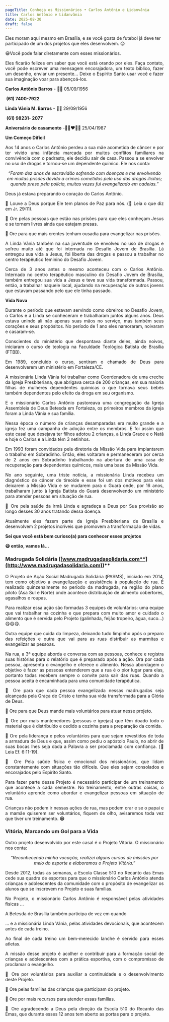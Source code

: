 ```yaml
---
pageTitle: Conheça os Missionários • Carlos Antônio e Lidanvânia
title: Carlos Antônio e Lidanvânia
date: 2025-08-30
draft: false
---
```

Eles moram aqui mesmo em Brasília, e se você gosta de futebol já deve ter participado de um dos projetos que eles desenvolvem. 😊

<p style="text-align: justify">😀Você pode falar diretamente com esses missionários.</p><p style="text-align: justify">Eles ficarão felizes em saber que você está orando por eles. Faça contato, você pode escrever uma mensagem encorajadora, um texto bíblico, fazer um desenho, enviar um presente... Deixe o Espírito Santo usar você e fazer sua imaginação voar para abençoá-los.</p><p style="text-align: justify"><strong>Carlos Antônio Barros</strong> - 🎂🥳 05/09/1956</p><p style="text-align: justify"><strong>&nbsp;(61) 7400-7922</strong></p>

<p style="text-align: justify"><strong>Linda Vânia M. Barros</strong> - 🎂🥳 29/09/1956</p><p style="text-align: justify">&nbsp;<strong>(61) 98231- 2077</strong></p>

<p style="text-align: justify"><strong>Aniversário de casamento</strong> -🤵🏽❤️👰🏽‍ 25/04/1987</p>

<p style="text-align: justify"><strong>Um Começo Difícil</strong></p><p style="text-align: justify">Aos 14 anos o Carlos Antônio perdeu a sua mãe acometida de câncer e por ter vivido uma infância marcada por muitos conflitos familiares na convivência com o padrasto, ele decidiu sair de casa. Passou a se envolver no uso de drogas e tornou-se um dependente químico. Ele nos conta:</p><p style="text-align: center"><em>“Foram dez anos de escravidão sofrendo com doenças e me envolvendo em muitas prisões devido a crimes cometidos pelo uso das drogas ilícitas; quando preso pela polícia, muitas vezes fui evangelizado em cadeias.”</em></p><p style="text-align: justify">Deus já estava preparando o coração do Carlos Antônio.</p>

<p style="text-align: justify">🙏 Louve a Deus porque Ele tem planos de Paz para nós. (📖 Leia o que diz em Jr. 29:11).</p><p style="text-align: justify">🙏 Ore pelas pessoas que estão nas prisões para que eles conheçam Jesus e se tornem livres ainda que estejam presas.</p><p style="text-align: justify">🙏 Ore para que mais crentes tenham ousadia para evangelizar nas prisões.</p><p style="text-align: justify">A Linda Vânia também na sua juventude se envolveu no uso de drogas e sofreu muito até que foi internada no Desafio Jovem de Brasília. Lá entregou sua vida a Jesus, foi liberta das drogas e passou a trabalhar no centro terapêutico feminino do Desafio Jovem.</p><p style="text-align: justify">Cerca de 3 anos antes o mesmo aconteceu com o Carlos Antônio. Internado no centro terapêutico masculino do Desafio Jovem de Brasília, também entregou sua vida a Jesus e teve sua vida transformada. Passou, então, a trabalhar naquele local, ajudando na recuperação de outros jovens que estavam passando pelo que ele tinha passado.</p>

<p style="text-align: justify"><strong>Vida Nova</strong></p><p style="text-align: justify">Durante o período que estavam servindo como obreiros no Desafio Jovem, o Carlos e a Linda se conheceram e trabalharam juntos alguns anos. Deus estava unindo ali não apenas suas mãos no serviço, mas também seus corações e seus propósitos. No período de 1 ano eles namoraram, noivaram e casaram-se.</p><p style="text-align: justify">Conscientes do ministério que despontava diante deles, ainda noivos, iniciaram o curso de teologia na Faculdade Teológica Batista de Brasília (FTBB).</p><p style="text-align: justify">Em 1989, concluído o curso, sentiram o chamado de Deus para desenvolverem um ministério em Fortaleza/CE.</p><p style="text-align: justify">A missionária Linda Vânia foi trabalhar como Coordenadora de uma creche da Igreja Presbiteriana, que abrigava cerca de 200 crianças, em sua maioria filhas de mulheres dependentes químicas o que tornava seus bebês também dependentes pelo efeito da droga em seu organismo.</p><p style="text-align: justify">E o missionário Carlos Antônio pastoreava uma congregação da Igreja Assembleia de Deus Betesda em Fortaleza, os primeiros membros da igreja foram a Linda Vânia e sua família.</p><p style="text-align: justify">Nessa época o número de crianças desamparadas era muito grande e a igreja fez uma campanha de adoção entre os membros. E foi assim que este casal que desejava ter filhos adotou 2 crianças, a Linda Grace e o Natã e hoje o Carlos e a Linda têm 3 netinhos.</p><p style="text-align: justify">Em 1993 foram convidados pela diretoria da Missão Vida para implantarem o trabalho em Sobradinho. Então, eles voltaram e permaneceram por cerca de 2 anos em Sobradinho trabalhando na abertura de uma casa de recuperação para dependentes químicos, mais uma base da Missão Vida.</p><p style="text-align: justify">No ano seguinte, uma triste notícia, a missionária Linda recebeu um diagnóstico de câncer de tireoide e esse foi um dos motivos para eles deixarem a Missão Vida e se mudarem para o Guará onde, por 16 anos, trabalharam junto à Igreja Batista do Guará desenvolvendo um ministério para atender pessoas em situação de rua.</p><p style="text-align: justify">🙏 Ore pela saúde da irmã Linda e agradeça a Deus por Sua provisão ao longo desses 30 anos tratando dessa doença.</p><p style="text-align: justify">Atualmente eles fazem parte da Igreja Presbiteriana de Brasília e desenvolvem 2 projetos incríveis que promovem a transformação de vidas.</p><p style="text-align: justify"><strong>Sei que você está bem curioso(a) para conhecer esses projetos</strong></p><p style="text-align: justify"><strong>😃 então, vamos lá...</strong></p>

### Madrugada Solidária **(**[**www.madrugadasolidaria.com**](http://www.madrugadasolidaria.com)**)**

<p style="text-align: justify">O Projeto de Ação Social Madrugada Solidária <strong>(</strong>PASMS), iniciado em 2014, tem como objetivo a evangelização e assistência à população de rua. É realizado quinzenalmente no período da madrugada, na região do plano piloto (Asa Sul e Norte) onde acontece distribuição de alimento cobertores, agasalhos e roupas.</p><p style="text-align: justify">Para realizar essa ação são formadas 3 equipes de voluntários: uma equipe que vai trabalhar na cozinha e que prepara com muito amor e cuidado o alimento que é servida pelo Projeto (galinhada, feijão tropeiro, água, suco...) 😋😋😋.</p><p style="text-align: justify">Outra equipe que cuida da limpeza, deixando tudo limpinho após o preparo das refeições e outra que vai para as ruas distribuir as marmitas e evangelizar as pessoas.</p>

<p style="text-align: justify">Na rua, a 3ª equipe aborda e conversa com as pessoas, conhece e registra suas histórias para o relatório que é preparado após a ação. Ora por cada pessoa, apresenta o evangelho e oferece o alimento. Nessa abordagem o objetivo é fazer as pessoas entenderem que a rua é o pior lugar para elas, portanto todas recebem sempre o convite para sair das ruas. Quando a pessoa aceita é encaminhada para uma comunidade terapêutica.</p>

<p style="text-align: justify">🙏 Ore para que cada pessoa evangelizada nessas madrugadas seja alcançada pela Graça de Cristo e tenha sua vida transformada para a Glória de Deus.</p><p style="text-align: justify">🙏 Ore para que Deus mande mais voluntários para atuar nesse projeto.</p><p style="text-align: justify">🙏 Ore por mais mantenedores (pessoas e igrejas) que têm doado todo o material que é distribuído e cedido a cozinha para a preparação da comida.</p><p style="text-align: justify">🙏 Ore pela liderança e pelos voluntários para que sejam revestidos de toda a armadura de Deus e que, assim como pediu o apóstolo Paulo, no abrir de suas bocas lhes seja dada a Palavra a ser proclamada com confiança. (📖 Leia Ef. 6:11-19).</p><p style="text-align: justify">🙏 Ore Pela saúde física e emocional dos missionários, que lidam constantemente com situações tão difíceis. Que eles sejam consolados e encorajados pelo Espírito Santo.</p>

<p style="text-align: justify">Para fazer parte desse Projeto é necessário participar de um treinamento que acontece a cada semestre. No treinamento, entre outras coisas, o voluntário aprende como abordar e evangelizar pessoas em situação de rua.</p><p style="text-align: justify">Crianças não podem ir nessas ações de rua, mas podem orar e se o papai e a mamãe quiserem ser voluntários, fiquem de olho, avisaremos toda vez que tiver um treinamento. <strong>😃</strong></p>

### Vitória, Marcando um Gol para a Vida

<p style="text-align: justify">Outro projeto desenvolvido por este casal é o Projeto Vitória. O missionário nos conta:</p>

<p style="text-align: center"><em>“Reconhecendo minha vocação, realizei alguns cursos de missões por meio do esporte e elaboramos o Projeto Vitória.”</em></p><p style="text-align: justify">Desde 2012, todas as semanas, a Escola Classe 510 no Recanto das Emas cede sua quadra de esportes para que o missionário Carlos Antônio atenda crianças e adolescentes da comunidade com o propósito de evangelizar os alunos que se inscrevem no Projeto e suas famílias.</p><p style="text-align: justify">No Projeto, o missionário Carlos Antônio é responsável pelas atividades físicas ...</p><p style="text-align: justify">A Betesda de Brasília também participa de vez em quando</p><p style="text-align: justify">... e a missionária Linda Vânia, pelas atividades devocionais, que acontecem antes de cada treino.&nbsp;</p><p style="text-align: justify">Ao final de cada treino um bem-merecido lanche é servido para esses atletas.</p><p style="text-align: justify">A missão desse projeto é acolher e contribuir para a formação social de crianças e adolescentes com a prática esportiva, com o compromisso de proclamar o evangelho.</p>

<p style="text-align: justify">🙏 Ore por voluntários para auxiliar a continuidade e o desenvolvimento deste Projeto.</p><p style="text-align: justify">🙏 Ore pelas famílias das crianças que participam do projeto.</p><p style="text-align: justify">🙏 Ore por mais recursos para atender essas famílias.</p><p style="text-align: justify">🙏 Ore agradecendo a Deus pela direção da Escola 510 do Recanto das Emas, que durante esses 12 anos tem aberto as portas para o projeto.</p>